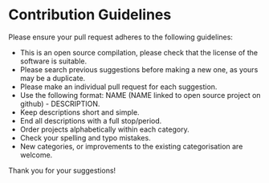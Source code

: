 # Contribution Guidelines

Please ensure your pull request adheres to the following guidelines:

- This is an open source compilation, please check that the license of the software is suitable.
- Please search previous suggestions before making a new one, as yours may be a duplicate.
- Please make an individual pull request for each suggestion.
- Use the following format: NAME (NAME linked to open source project on github) - DESCRIPTION.
- Keep descriptions short and simple.
- End all descriptions with a full stop/period.
- Order projects alphabetically within each category.
- Check your spelling and typo mistakes.
- New categories, or improvements to the existing categorisation are welcome.

Thank you for your suggestions!
